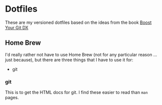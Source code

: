 # Dotfiles

These are my versioned dotfiles based on the ideas from the book [Boost Your Git DX](https://adamchainz.gumroad.com/l/byddx)

## Home Brew

I'd really rather not have to use Home Brew (not for any particular reason ... just because), but there are three things that I have to use it for:

- git

### git

This is to get the HTML docs for git. I find these easier to read than `man` pages.
